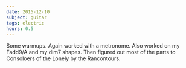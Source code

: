 ```yaml
---
date: 2015-12-10
subject: guitar
tags: electric
hours: 0.5
---
```


Some warmups. Again worked with a metronome. Also worked on my Fadd9/A and my dim7 shapes. Then figured out most of the parts to Consoloers of the Lonely by the Rancontours.